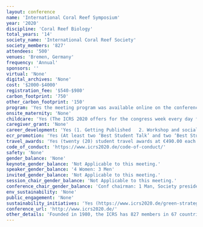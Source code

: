```yaml
---
layout: conference 
name: 'International Coral Reef Symposium'
year: '2020'
discipline: 'Coral Reef Biology'
total_years: '14'
society_name: 'International Coral Reef Society'
society_members: '827'
attendees: '500'
venues: 'Bremen, Germany'
frequency: 'Annual'
sponsors: ''
virtual: 'None'
digital_archives: 'None'
cost: '$2000-$4000'
registration_fee: '$540-$980'
carbon_footprint: '750'
other_carbon_footprint: '150'
program: 'Yes the meeting program was available online on the conference website.'
onsite_maternity: 'None'
childcare: 'Yes (The ICRS 2020 offers for the congress week every day from 7:30 a.m. - 6:00 p.m. (Friday, 10th July 2020 until 5:00 p.m.) child care with trained personnel in an area especially adapted for children (only for children aged 1 – 12 years and of registered parents). If you are interested in the child care service, please register before the congress latest by 10 May 2020. Without prior registration, the child care provider Kiro Bremen cannot guarantee to look after your child for the duration of the ICRS 2020. As childcare spaces are limited, registration will be on a first-come first-served basis.)'
caregiver_grant: 'None'
career_development: 'Yes (1. Getting Published   2. Workshop and social for early career scientists: how do I maximize success in academia or non-academic pathways?)'
ecr_promotion: 'Yes (At least two ‘Best Student Talk’ and two ‘Best Student Poster’ awards will be given at International Coral Reef Symposia and at least one at other ICRS-sponsored/ affiliated regional or special topic meetings. The winners will receive a certificate, free membership to the society for the following two years and (if available) additional items. To be eligible, graduate or undergraduate students (or recent students) must: be the presenter of the talk or poster, be the first or second author of the presentation concerned be a current member of ICRS at the commencement of the meeting (unless otherwise specified) be a registered student at the time of abstract submission.)'
travel_awards: 'Yes (twenty (20) student travel awards at €490.00 each to directly cover the cost of early student registration. These will be in addition to the ten (10) student travel awards for US$1,000.00 that have already been committed. The Society has received 247 applications from graduate and undergraduate student researchers. Awardees will be notified in mid-March 2020.)'
code_of_conduct: 'https://www.icrs2020.de/code-of-conduct/'
safety: 'None'
gender_balance: 'None'
keynote_gender_balance: 'Not Applicable to this meeting.'
speaker_gender_balance: '4 Women: 3 Men'
invited_gender_balance: 'Not Applicable to this meeting.'
session_chair_gender_balance: 'Not Applicable to this meeting.'
conference_chair_gender_balance: 'Conf chairman: 1 Man, Society president: 1 Woman'
env_sustainability: 'None'
public_engagement: 'None'
sustainability_initiatives: 'Yes (https://www.icrs2020.de/green-strategy/)'
conference_url: 'http://www.icrs2020.de/'
other_details: 'Founded in 1980, the ICRS has 827 members in 67 countries.'
---
```

